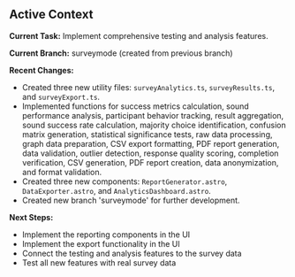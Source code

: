 ## Active Context

**Current Task:** Implement comprehensive testing and analysis features.

**Current Branch:** surveymode (created from previous branch)

**Recent Changes:**

- Created three new utility files: `surveyAnalytics.ts`, `surveyResults.ts`, and `surveyExport.ts`.
- Implemented functions for success metrics calculation, sound performance analysis, participant behavior tracking, result aggregation, sound success rate calculation, majority choice identification, confusion matrix generation, statistical significance tests, raw data processing, graph data preparation, CSV export formatting, PDF report generation, data validation, outlier detection, response quality scoring, completion verification, CSV generation, PDF report creation, data anonymization, and format validation.
- Created three new components: `ReportGenerator.astro`, `DataExporter.astro`, and `AnalyticsDashboard.astro`.
- Created new branch 'surveymode' for further development.

**Next Steps:**

- Implement the reporting components in the UI
- Implement the export functionality in the UI
- Connect the testing and analysis features to the survey data
- Test all new features with real survey data